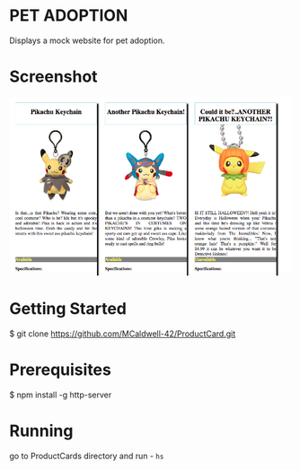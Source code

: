 # PET ADOPTION

Displays a mock website for pet adoption. 

# Screenshot

![alt text](https://raw.githubusercontent.com/MCaldwell-42/ProductCard/master/pikascreenshot.png)

# Getting Started

$ git clone https://github.com/MCaldwell-42/ProductCard.git

# Prerequisites
$ npm install -g http-server

# Running
 go to ProductCards directory
 and run - 
 ``
 hs
 ``